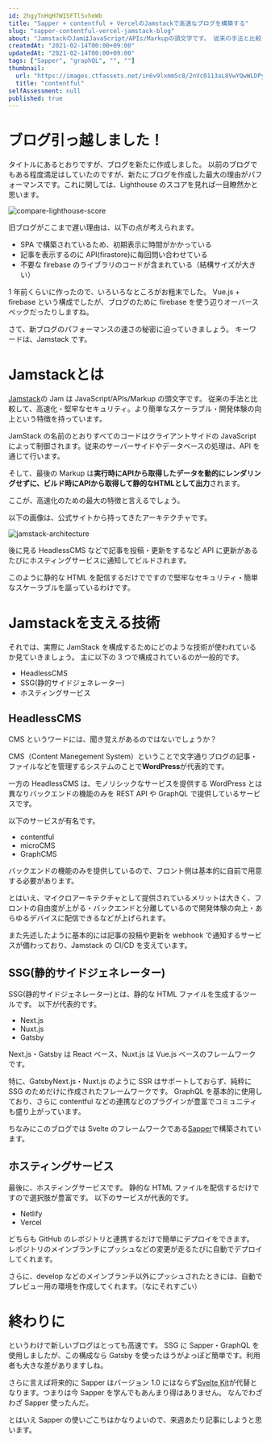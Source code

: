 ```yaml
---
id: 2hgyTnHqH7WISFTlSvheWb
title: "Sapper + contentful + VercelのJamstackで高速なブログを構築する"
slug: "sapper-contentful-vercel-jamstack-blog"
about: "JamstackのJamはJavaScript/APIs/Markupの頭文字です。 従来の手法と比較して、高速化・堅牢なセキュリティ。より簡単なスケーラブル・開発体験の向上という特徴を持っています。実行時にAPIから取得したデータを動的にレンダリングせずに、ビルド時にAPIから取得して静的なHTMLとして出力されます。"
createdAt: "2021-02-14T00:00+09:00"
updatedAt: "2021-02-14T00:00+09:00"
tags: ["Sapper", "graphQL", "", ""]
thumbnail:
  url: "https://images.ctfassets.net/in6v9lxmm5c8/2nVc0113aL8VwYQwWLDPyl/90bc28445ce7ff4ee2c190a858defee5/contentful.jpg"
  title: "contentful"
selfAssessment: null
published: true
---
```

# ブログ引っ越しました！

タイトルにあるとおりですが、ブログを新たに作成しました。
以前のブログでもある程度満足はしていたのですが、新たにブログを作成した最大の理由がパフォーマンスです。これに関しては、Lighthouse のスコアを見れば一目瞭然かと思います。

![compare-lighthouse-score](//images.ctfassets.net/in6v9lxmm5c8/6gm2HbmC8ZHjgm2fiPOTRx/be24cbf6369735fa4194f294069975d8/____________________________2021-02-14_20.38.52.png)

旧ブログがここまで遅い理由は、以下の点が考えられます。

- SPA で構築されているため、初期表示に時間がかかっている
- 記事を表示するのに API(firastore)に毎回問い合わせている
- 不要な firebase のライブラリのコードが含まれている（結構サイズが大きい）

1 年前くらいに作ったので、いろいろなところがお粗末でした。
Vue.js + firebase という構成でしたが、ブログのために firebase を使う辺りオーバースペックだったりしますね。

さて、新ブログのパフォーマンスの速さの秘密に迫っていきましょう。
キーワードは、Jamstack です。

# Jamstackとは

[Jamstack](https://jamstack.org/)の Jam は JavaScript/APIs/Markup の頭文字です。
従来の手法と比較して、高速化・堅牢なセキュリティ。より簡単なスケーラブル・開発体験の向上という特徴を持っています。

JamStack の名前のとおりすべてのコードはクライアントサイドの JavaScript によって制御されます。従来のサーバーサイドやデータベースの処理は、API を通じて行います。

そして、最後の Markup は**実行時にAPIから取得したデータを動的にレンダリングせずに、ビルド時にAPIから取得して静的なHTMLとして出力**されます。

ここが、高速化のための最大の特徴と言えるでしょう。

以下の画像は、公式サイトから持ってきたアーキテクチャです。

![jamstack-architecture](//images.ctfassets.net/in6v9lxmm5c8/5oQMw62AcnUbxyKoW3bmHz/09eb4da9bbaaad25f985fac71db75b90/architecture.svg)

後に見る HeadlessCMS などで記事を投稿・更新をするなど API に更新があるたびにホスティングサービスに通知してビルドされます。

このように静的な HTML を配信するだけでですので堅牢なセキュリティ・簡単なスケーラブルを謳っているわけです。

# Jamstackを支える技術

それでは、実際に JamStack を構成するためにどのような技術が使われているか見ていきましょう。
主に以下の 3 つで構成されているのが一般的です。

- HeadlessCMS
- SSG(静的サイドジェネレーター)
- ホスティングサービス

## HeadlessCMS

CMS というワードには、聞き覚えがあるのではないでしょうか？

CMS（Content Manegement System）ということで文字通りブログの記事・ファイルなどを管理するシステムのことで**WordPress**が代表的です。

一方の HeadlessCMS は、モノリシックなサービスを提供する WordPress とは異なりバックエンドの機能のみを REST API や GraphQL で提供しているサービスです。

以下のサービスが有名です。

- contentful
- microCMS
- GraphCMS

バックエンドの機能のみを提供しているので、フロント側は基本的に自前で用意する必要があります。

とはいえ、マイクロアーキテクチャとして提供されているメリットは大きく、フロントの自由度が上がる・バックエンドと分離しているので開発体験の向上・あらゆるデバイスに配信できるなどが上げられます。

また先述したように基本的には記事の投稿や更新を webhook で通知するサービスが備わっており、Jamstack の CI/CD を支えています。

## SSG(静的サイドジェネレーター)

SSG(静的サイドジェネレーター)とは、静的な HTML ファイルを生成するツールです。
以下が代表的です。

- Next.js
- Nuxt.js
- Gatsby

Next.js・Gatsby は React ベース、Nuxt.js は Vue.js ベースのフレームワークです。

特に、GatsbyNext.js・Nuxt.js のように SSR はサポートしておらず、純粋に SSG のためだけに作成されたフレームワークです。
GraphQL を基本的に使用しており、さらに contentful などの連携などのプラグインが豊富でコミュニティも盛り上がっています。

ちなみにこのブログでは Svelte のフレームワークである[Sapper](https://sapper.svelte.dev/)で構築されています。

## ホスティングサービス

最後に、ホスティングサービスです。
静的な HTML ファイルを配信するだけですので選択肢が豊富です。
以下のサービスが代表的です。

- Netlify
- Vercel

どちらも GitHub のレポジトリと連携するだけで簡単にデプロイをできます。
レポジトリのメインブランチにプッシュなどの変更が走るたびに自動でデプロイしてくれます。

さらに、develop などのメインブランチ以外にプッシュされたときには、自動でプレビュー用の環境を作成してくれます。（なにそれすごい）

# 終わりに

というわけで新しいブログはとっても高速です。
SSG に Sapper・GraphQL を使用しましたが、この構成なら Gatsby を使ったほうがよっぽど簡単です。利用者も大きな差がありますしね。

さらに言えば将来的に Sapper はバージョン 1.0 にはならず[Svelte Kit](https://svelte.dev/blog/whats-the-deal-with-sveltekit)が代替となります。つまりは今 Sapper を学んでもあんまり得はありません。
なんでわざわざ Sapper 使ったんだ。

とはいえ Sapper の使いごこちはかなりよいので、来週あたり記事にしようと思います。

